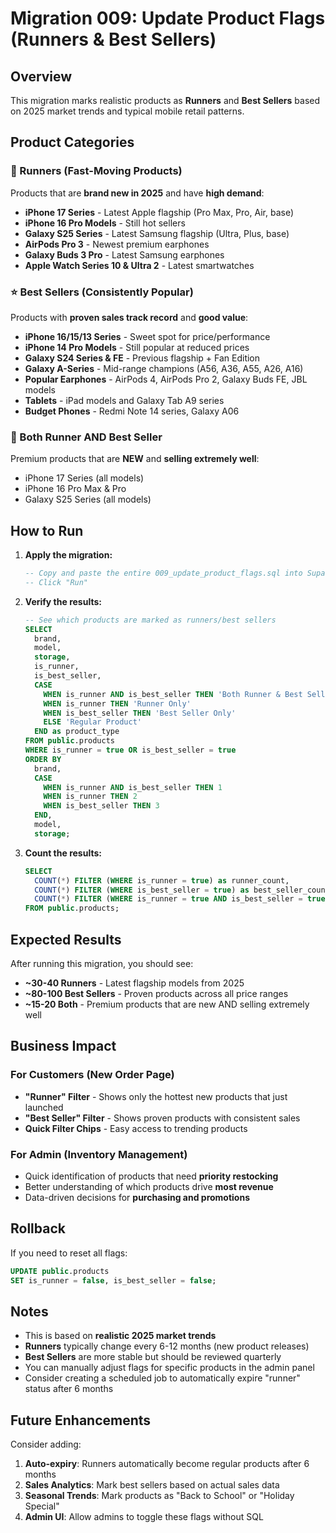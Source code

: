# Migration 009: Update Product Flags (Runners & Best Sellers)

## Overview
This migration marks realistic products as **Runners** and **Best Sellers** based on 2025 market trends and typical mobile retail patterns.

## Product Categories

### 🏃 Runners (Fast-Moving Products)
Products that are **brand new in 2025** and have **high demand**:
- **iPhone 17 Series** - Latest Apple flagship (Pro Max, Pro, Air, base)
- **iPhone 16 Pro Models** - Still hot sellers
- **Galaxy S25 Series** - Latest Samsung flagship (Ultra, Plus, base)
- **AirPods Pro 3** - Newest premium earphones
- **Galaxy Buds 3 Pro** - Latest Samsung earphones
- **Apple Watch Series 10 & Ultra 2** - Latest smartwatches

### ⭐ Best Sellers (Consistently Popular)
Products with **proven sales track record** and **good value**:
- **iPhone 16/15/13 Series** - Sweet spot for price/performance
- **iPhone 14 Pro Models** - Still popular at reduced prices
- **Galaxy S24 Series & FE** - Previous flagship + Fan Edition
- **Galaxy A-Series** - Mid-range champions (A56, A36, A55, A26, A16)
- **Popular Earphones** - AirPods 4, AirPods Pro 2, Galaxy Buds FE, JBL models
- **Tablets** - iPad models and Galaxy Tab A9 series
- **Budget Phones** - Redmi Note 14 series, Galaxy A06

### 🚀 Both Runner AND Best Seller
Premium products that are **NEW** and **selling extremely well**:
- iPhone 17 Series (all models)
- iPhone 16 Pro Max & Pro
- Galaxy S25 Series (all models)

## How to Run

1. **Apply the migration:**
   ```sql
   -- Copy and paste the entire 009_update_product_flags.sql into Supabase SQL Editor
   -- Click "Run"
   ```

2. **Verify the results:**
   ```sql
   -- See which products are marked as runners/best sellers
   SELECT 
     brand,
     model,
     storage,
     is_runner,
     is_best_seller,
     CASE 
       WHEN is_runner AND is_best_seller THEN 'Both Runner & Best Seller'
       WHEN is_runner THEN 'Runner Only'
       WHEN is_best_seller THEN 'Best Seller Only'
       ELSE 'Regular Product'
     END as product_type
   FROM public.products
   WHERE is_runner = true OR is_best_seller = true
   ORDER BY 
     brand,
     CASE 
       WHEN is_runner AND is_best_seller THEN 1
       WHEN is_runner THEN 2
       WHEN is_best_seller THEN 3
     END,
     model,
     storage;
   ```

3. **Count the results:**
   ```sql
   SELECT 
     COUNT(*) FILTER (WHERE is_runner = true) as runner_count,
     COUNT(*) FILTER (WHERE is_best_seller = true) as best_seller_count,
     COUNT(*) FILTER (WHERE is_runner = true AND is_best_seller = true) as both_count
   FROM public.products;
   ```

## Expected Results

After running this migration, you should see:
- **~30-40 Runners** - Latest flagship models from 2025
- **~80-100 Best Sellers** - Proven products across all price ranges
- **~15-20 Both** - Premium products that are new AND selling extremely well

## Business Impact

### For Customers (New Order Page)
- **"Runner" Filter** - Shows only the hottest new products that just launched
- **"Best Seller" Filter** - Shows proven products with consistent sales
- **Quick Filter Chips** - Easy access to trending products

### For Admin (Inventory Management)
- Quick identification of products that need **priority restocking**
- Better understanding of which products drive **most revenue**
- Data-driven decisions for **purchasing and promotions**

## Rollback

If you need to reset all flags:
```sql
UPDATE public.products 
SET is_runner = false, is_best_seller = false;
```

## Notes

- This is based on **realistic 2025 market trends**
- **Runners** typically change every 6-12 months (new product releases)
- **Best Sellers** are more stable but should be reviewed quarterly
- You can manually adjust flags for specific products in the admin panel
- Consider creating a scheduled job to automatically expire "runner" status after 6 months

## Future Enhancements

Consider adding:
1. **Auto-expiry**: Runners automatically become regular products after 6 months
2. **Sales Analytics**: Mark best sellers based on actual sales data
3. **Seasonal Trends**: Mark products as "Back to School" or "Holiday Special"
4. **Admin UI**: Allow admins to toggle these flags without SQL


